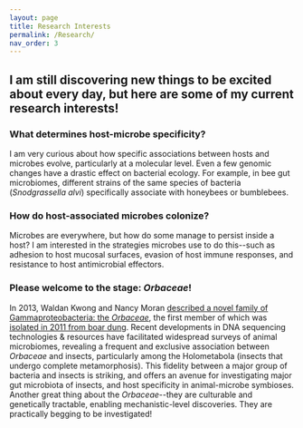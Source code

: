 ```yaml
---
layout: page
title: Research Interests
permalink: /Research/
nav_order: 3
---
```

## I am still discovering new things to be excited about every day, but here are some of my current research interests!

### What determines host-microbe specificity?
I am very curious about how specific associations between hosts and microbes evolve, particularly at a molecular level. Even a few genomic changes have a drastic effect on bacterial ecology. For example, in bee gut microbiomes, different strains of the same species of bacteria (_Snodgrassella alvi_) specifically associate with honeybees or bumblebees.

### How do host-associated microbes colonize?
Microbes are everywhere, but how do some manage to persist inside a host? I am interested in the strategies microbes use to do this--such as adhesion to host mucosal surfaces, evasion of host immune responses, and resistance to host antimicrobial effectors.

### Please welcome to the stage: _Orbaceae_!
In 2013, Waldan Kwong and Nancy Moran [described a novel family of Gammaproteobacteria: the _Orbaceae_](https://doi.org/10.1099/ijs.0.044875-0), the first member of which was [isolated in 2011 from boar dung](https://doi.org/10.1099/ijs.0.019026-0). Recent developments in DNA sequencing technologies & resources have facilitated widespread surveys of animal microbiomes, revealing a frequent and exclusive association between _Orbaceae_ and insects, particularly among the Holometabola (insects that undergo complete metamorphosis). This fidelity between a major group of bacteria and insects is striking, and offers an avenue for investigating major gut microbiota of insects, and host specificity in animal-microbe symbioses. Another great thing about the _Orbaceae_--they are culturable and genetically tractable, enabling mechanistic-level discoveries. They are practically begging to be investigated!
